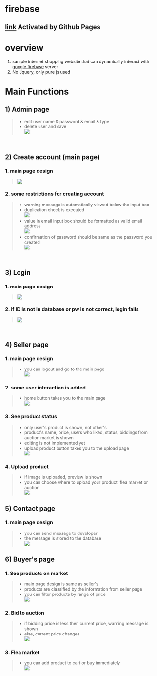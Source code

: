 # firebase

## [link](https://oculi-s.github.io/firebase/) Activated by Github Pages

# overview
1) sample internet shopping website that can dynamically interact with [google firebase](https://firebase.google.com/) server
2) No Jquery, only pure js used

# Main Functions
## 1) Admin page
 >- edit user name & password & email & type
 >- delete user and save
<br> <image src=https://user-images.githubusercontent.com/44251667/130019554-6a27659c-c463-4e06-b321-513ed3f0e4b8.png>

<br>

## 2) Create account (main page)
### 1. main page design
> <image src=https://user-images.githubusercontent.com/44251667/130019500-10a8145d-840d-4851-a112-bc21c5529dd1.png>

### 2. some restrictions for creating account
 >- warning messege is automatically viewed below the input box
 >- duplication check is executed
 <br> <image src=https://user-images.githubusercontent.com/44251667/130017633-7f17c9c5-1383-471c-9091-27053c74e633.png>
 >- value in email input box should be formatted as valid email address
 <br> <image src=https://user-images.githubusercontent.com/44251667/130018184-c3b001a6-b823-46db-878d-2a6d5df1ff2f.png>
 >- confirmation of password should be same as the password you created
 <br> <image src=https://user-images.githubusercontent.com/44251667/130018391-0f619d96-dd4c-446d-b3e6-513dde1841b5.png>

<br>

## 3) Login
### 1. main page design
> <image src=https://user-images.githubusercontent.com/44251667/130019582-1c7f345c-aad0-4b89-92ec-77b3840cb523.png>

### 2. if ID is not in database or pw is not correct, login fails
> <image src=https://user-images.githubusercontent.com/44251667/130018769-8f0ad3ec-41f0-41d9-8e75-30ed91a42256.png>

<br>

## 4) Seller page
### 1. main page design
>- you can logout and go to the main page
<br><image src=https://user-images.githubusercontent.com/44251667/130019691-fc61af89-d602-4b28-bc5c-1d6266436052.png>

### 2. some user interaction is added
>- home button takes you to the main page
<br><image src=https://im.ezgif.com/tmp/ezgif-1-5add482b6714.gif>

### 3. See product status
>- only user's product is shown, not other's
>- product's name, price, users who liked, status, biddings from auction market is shown
>- editing is not implemented yet
>- upload product button takes you to the upload page
<br><image src=https://user-images.githubusercontent.com/44251667/130020294-7d06c7bd-67d8-4ac5-8d96-96f5aa6e8fdb.png>

### 4. Upload product
>- if image is uploaded, preview is shown
>- you can choose where to upload your product, flea market or auction
<br><image src=https://user-images.githubusercontent.com/44251667/130020875-0d97a805-8dd0-4b27-b710-5fa90885145c.png>

## 5) Contact page
### 1. main page design
>- you can send message to developer
>- the message is stored to the database
<br><image src=https://user-images.githubusercontent.com/44251667/130021522-f8a0eb98-d947-4e2c-a765-eb6ed709322a.png>

## 6) Buyer's page
### 1. See products on market
>- main page design is same as seller's
>- products are classified by the information from seller page
>- you can filter products by range of price
<br><image src=https://user-images.githubusercontent.com/44251667/130022362-62623596-16e1-4b4b-b1f1-63b6e4c9f87f.png>

### 2. Bid to auction
>- if bidding price is less then current price, warning message is shown
>- else, current price changes
<br><image src=https://im2.ezgif.com/tmp/ezgif-2-f40fd4938dc3.gif>

### 3. Flea market
>- you can add product to cart or buy immediately
<br><image src=https://user-images.githubusercontent.com/44251667/130023894-ae12400d-f6a3-4fcd-b572-2c7c425d90f3.png>




